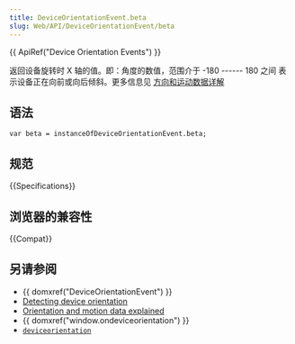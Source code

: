 ```yaml
---
title: DeviceOrientationEvent.beta
slug: Web/API/DeviceOrientationEvent/beta
---
```


{{ ApiRef("Device Orientation Events") }}

返回设备旋转时 X 轴的值。即：角度的数值，范围介于 -180 ------ 180 之间 表示设备正在向前或向后倾斜。更多信息见 [方向和运动数据详解](/zh-CN/DOM/Orientation_and_motion_data_explained)

## 语法

```plain
var beta = instanceOfDeviceOrientationEvent.beta;
```

## 规范

{{Specifications}}

## 浏览器的兼容性

{{Compat}}

## 另请参阅

- {{ domxref("DeviceOrientationEvent") }}
- [Detecting device orientation](/zh-CN/Detecting_device_orientation)
- [Orientation and motion data explained](/zh-CN/DOM/Orientation_and_motion_data_explained)
- {{ domxref("window.ondeviceorientation") }}
- [`deviceorientation`](/zh-CN/docs/Web/API/Window/deviceorientation_event)
